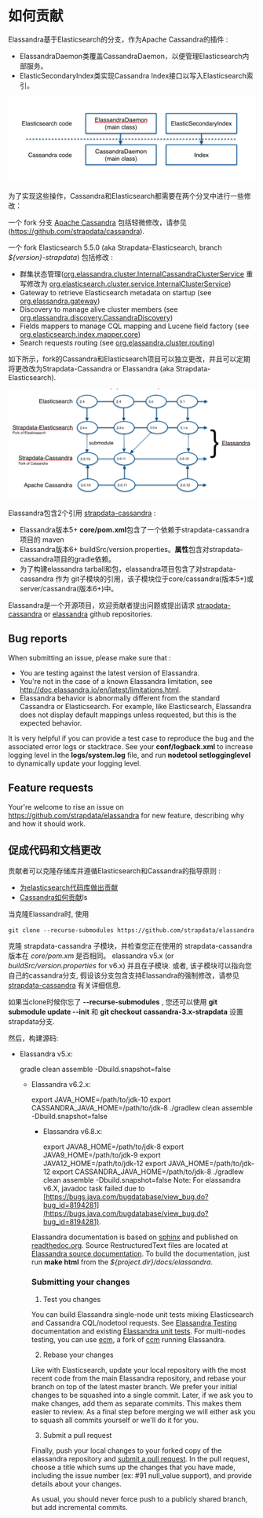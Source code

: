 # 如何贡献

Elassandra基于Elasticsearch的分支，作为Apache Cassandra的插件 :

* ElassandraDaemon类覆盖CassandraDaemon，以便管理Elasticsearch内部服务。
* ElasticSecondaryIndex类实现Cassandra Index接口以写入Elasticsearch索引。

![Elassandra class inheritance](./docs/elassandra/source/images/elassandra-inheritance.png)

为了实现这些操作，Cassandra和Elasticsearch都需要在两个分叉中进行一些修改：

一个 fork 分支 [Apache Cassandra](http://git-wip-us.apache.org/repos/asf/cassandra.git) 包括轻微修改，请参见 (https://github.com/strapdata/cassandra).

一个 fork  Elasticsearch 5.5.0 (aka Strapdata-Elasticsearch, branch *${version}-strapdata*) 包括修改 :

* 群集状态管理([org.elassandra.cluster.InternalCassandraClusterService](/core/src/main/java/org/elassandra/cluster/InternalCassandraClusterService.java) 重写修改为 [org.elasticsearch.cluster.service.InternalClusterService](/core/src/main/java/org/elasticsearch/cluster/service/InternalClusterService.java))
* Gateway to retrieve Elasticsearch metadata on startup (see [org.elassandra.gateway](/core/src/main/java/org/elassandra/gateway/CassandraGatewayService.java))
* Discovery to manage alive cluster members (see [org.elassandra.discovery.CassandraDiscovery](/core/src/main/java/org/elassandra/discovery/CassandraDiscovery.java))
* Fields mappers to manage CQL mapping and Lucene field factory (see [org.elasticsearch.index.mapper.core](/core/src/main/java/org/elasticsearch/index/mapper/core))
* Search requests routing (see [org.elassandra.cluster.routing](/core/src/main/java/org/elassandra/cluster/routing))

如下所示，fork的Cassandra和Elasticsearch项目可以独立更改，并且可以定期将更改改为Strapdata-Cassandra or Elassandra (aka Strapdata-Elasticsearch).

![Elassandra developpement process](./docs/elassandra/source/images/elassandra-devprocess.png)

Elassandra包含2个引用 [strapdata-cassandra](https://github.com/strapdata/cassandra) :

* Elassandra版本5+ **core/pom.xml**包含了一个依赖于strapdata-cassandra项目的 maven
* Elassandra版本6+ buildSrc/version.properties。**属性**包含对strapdata-cassandra项目的gradle依赖。
* 为了构建elassandra tarball和包，elassandra项目包含了对strapdata-cassandra 作为 git子模块的引用，该子模块位于core/cassandra(版本5+)或server/cassandra(版本6+)中。

Elassandra是一个开源项目，欢迎贡献者提出问题或提出请求 [strapdata-cassandra](https://github.com/strapdata/cassandra) or [elassandra](https://github.com/strapdata/elassandra) github repositories.

## Bug reports

When submitting an issue, please make sure that :

* You are testing against the latest version of Elassandra.
* You're not in the case of a known Elassandra limitation, see http://doc.elassandra.io/en/latest/limitations.html.
* Elassandra behavior is abnormally different from the standard Cassandra or Elasticsearch. For example, like Elasticsearch, Elassandra does not display default mappings unless requested, but this is the expected behavior.

It is very helpful if you can provide a test case to reproduce the bug and the associated error logs or stacktrace. See your **conf/logback.xml** to increase logging level in the **logs/system.log** file, and run **nodetool setlogginglevel** to dynamically update your logging level.

## Feature requests

Your're welcome to rise an issue on https://github.com/strapdata/elassandra for new feature, describing why and how it should work.

## 促成代码和文档更改

贡献者可以克隆存储库并遵循Elasticsearch和Cassandra的指导原则 :

* [为elasticsearch代码库做出贡献](https://github.com/elastic/elasticsearch/blob/2.4/CONTRIBUTING.md#contributing-to-the-elasticsearch-codebase)
* [Cassandra如何贡献](https://wiki.apache.org/cassandra/HowToContribute)ls

当克隆Elassandra时, 使用

`git clone --recurse-submodules https://github.com/strapdata/elassandra`

克隆 strapdata-cassandra 子模块，并检查您正在使用的 strapdata-cassandra 版本在 *core/pom.xm*  是否相同。 elassandra v5.x (or *buildSrc/version.properties* for v6.x) 并且在子模块. 或者, 该子模块可以指向您自己的cassandra分支, 假设该分支包含支持Elassandra的强制修改，请参见 [strapdata-cassandra](https://github.com/strapdata/cassandra) 有关详细信息.

如果当clone时候你忘了 **--recurse-submodules** , 您还可以使用 **git submodule update --init** 和 **git checkout cassandra-3.x-strapdata** 设置strapdata分支.

然后，构建源码:

* Elassandra v5.x:

  gradle clean assemble -Dbuild.snapshot=false

  * Elassandra v6.2.x:

    export JAVA_HOME=/path/to/jdk-10
    export CASSANDRA_JAVA_HOME=/path/to/jdk-8
    ./gradlew clean assemble -Dbuild.snapshot=false

    * Elassandra v6.8.x:

      export JAVA8_HOME=/path/to/jdk-8
      export JAVA9_HOME=/path/to/jdk-9
      export JAVA12_HOME=/path/to/jdk-12
      export JAVA_HOME=/path/to/jdk-12
      export CASSANDRA_JAVA_HOME=/path/to/jdk-8
      ./gradlew clean assemble -Dbuild.snapshot=false
    Note: For elassandra v6.X, javadoc task failed due to [https://bugs.java.com/bugdatabase/view_bug.do?bug_id=8194281](https://bugs.java.com/bugdatabase/view_bug.do?bug_id=8194281).

    Elassandra documentation is based on [sphinx](http://www.sphinx-doc.org/en/stable/rest.html) and published on [readthedoc.org](https://readthedocs.org/).
    Source RestructuredText files are located at [Elassandra source documentation](https://github.com/strapdata/elassandra/tree/master/docs/elassandra).
    To build the documentation, just run **make html** from the *${project.dir}/docs/elassandra*.

    ### Submitting your changes

    1. Test you changes

    You can build Elassandra single-node unit tests mixing Elasticsearch and Cassandra CQL/nodetool requests.
    See [Elassandra Testing](http://doc.elassandra.io/en/latest/testing.html) documentation and
    existing [Elassandra unit tests](https://github.com/strapdata/elassandra/tree/master/core/src/test/java/org/elassandra).
    For multi-nodes testing, you can use [ecm](https://github.com/strapdata/ecm), a fork of [ccm](https://github.com/pcmanus/ccm)
    running Elassandra.

    2. Rebase your changes

    Like with Elasticsearch, update your local repository with the most recent code from the main Elassandra repository,
    and rebase your branch on top of the latest master branch. We prefer your initial changes to be squashed into a single
    commit. Later, if we ask you to make changes, add them as separate commits. This makes them easier to review.
    As a final step before merging we will either ask you to squash all commits yourself or we'll do it for you.

    3. Submit a pull request

    Finally, push your local changes to your forked copy of the elassandra repository and [submit a pull request](https://help.github.com/articles/using-pull-requests). In the pull request, choose a title which sums up the changes that you have made, including the issue number (ex: #91 null_value support), and provide details about your changes.

    As usual, you should never force push to a publicly shared branch, but add incremental commits.
